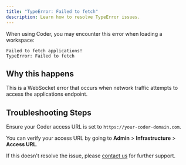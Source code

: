 ```yaml
---
title: "TypeError: Failed to fetch"
description: Learn how to resolve TypeError issues.
---
```


When using Coder, you may encounter this error when loading a workspace:

```console
Failed to fetch applications!
TypeError: Failed to fetch
```

## Why this happens

This is a WebSocket error that occurs when network traffic attempts to access
the applications endpoint.

## Troubleshooting Steps

Ensure your Coder access URL is set to `https://your-coder-domain.com`.

You can verify your access URL by going to **Admin** > **Infrastructure** >
**Access URL**.

If this doesn't resolve the issue, please
[contact us](https://coder.com/contact) for further support.
